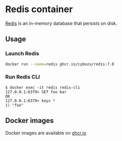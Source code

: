 # Redis container

[Redis](https://redis.io/) is an in-memory database that persists on disk.

## Usage

### Launch Redis

```bash
docker run --name=redis ghcr.io/cybozu/redis:7.0
```

### Run Redis CLI

```console
$ docker exec -it redis redis-cli
127.0.0.1:6379> SET foo bar
OK
127.0.0.1:6379> keys *
1) "foo"
```

## Docker images

Docker images are available on [ghcr.io](https://github.com/cybozu/neco-containers/pkgs/container/redis)
